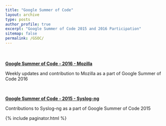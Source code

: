 ```yaml
---
title: "Google Summer of Code"
layout: archive
type: posts
author_profile: true
excerpt: "Google Summer of Code 2015 and 2016 Participation"
sitemap: false
permalink: /GSOC/
---
```


<br><br>
[**Google Summer of Code - 2016 - Mozilla**](/GSOC/16/)

Weekly updates and contribution to Mozilla as a part of Google Summer of Code 2016

<br>

[**Google Summer of Code - 2015 - Syslog-ng**](/GSOC/15/)

Contributions to Syslog-ng as a part of Google Summer of Code 2015


{% include paginator.html %}



